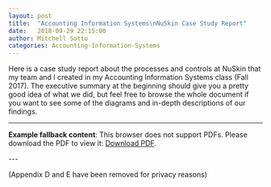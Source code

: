 ```yaml
---
layout: post
title:  "Accounting Information Systems\nNuSkin Case Study Report"
date:   2018-09-29 22:15:00
author: Mitchell Sotto
categories: Accounting-Information-Systems
---
```


Here is a case study report about the processes and controls at NuSkin that my team and I created in my Accounting Information Systems class (Fall 2017).
The executive summary at the beginning should give you a pretty good idea of what we did, but feel free to browse the whole document if you want to see some of the diagrams and in-depth descriptions of our findings.

---
<object data="/assets/NuSkin Project.pdf" type="application/pdf" width="100%" height="500px">
   <p><b>Example fallback content</b>: This browser does not support PDFs. Please download the PDF to view it: <a href="/assets/NuSkin Project.pdf">Download PDF</a>.</p>
</object>
---

(Appendix D and E have been removed for privacy reasons)